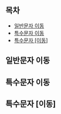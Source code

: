 ## 목차

- [일반문자 이동](#일반문자-이동)
- [특수문자 이동](#특수문자-이동)
- [특수문자 [이동]](#특수문자-&#91;이동&#93;)


## 일반문자 이동

## 특수문자 이동

## 특수문자 [이동]
